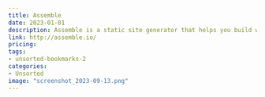 ```yaml
---
title: Assemble
date: 2023-01-01
description: Assemble is a static site generator that helps you build websites quickly and easily using HTML, CSS, and JavaScript.
link: http://assemble.io/
pricing: 
tags: 
- unsorted-bookmarks-2 
categories: 
- Unsorted 
image: "screenshot_2023-09-13.png"
---
```

